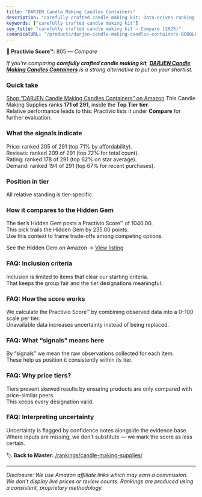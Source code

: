 ```yaml
---
title: "DARJEN Candle Making Candles Containers"
description: "carefully crafted candle making kit: Data-driven ranking using the Practivio Score™. Positioned by quality, value, demand, findability, momentum."
keywords: ["carefully crafted candle making kit"]
seo_title: "carefully crafted candle making kit — Compare (2025)"
canonicalURL: "/products/darjen-candle-making-candles-containers-B0DQLFHTJ9/"
---
```


**🛒 Practivio Score™:** 805 — _Compare_


*If you're comparing **carefully crafted candle making kit**, **[DARJEN Candle Making Candles Containers](https://www.amazon.com/dp/B0DQLFHTJ9?tag=practivio-20)** is a strong alternative to put on your shortlist.*
### Quick take
[Shop “DARJEN Candle Making Candles Containers” on Amazon](https://www.amazon.com/dp/B0DQLFHTJ9?tag=practivio-20)
This Candle Making Supplies ranks **171 of 291**, inside the **Top Tier tier**.  
Relative performance leads to this: Practivio lists it under **Compare** for further evaluation.

### What the signals indicate
Price: ranked 205 of 291 (top 71% by affordability).  
Reviews: ranked 209 of 291 (top 72% for total count).  
Rating: ranked 178 of 291 (top 62% on star average).  
Demand: ranked 194 of 291 (top 67% for recent purchases).

### Position in tier
All relative standing is tier-specific.

### How it compares to the Hidden Gem
The tier’s Hidden Gem posts a Practivio Score™ of 1040.00.  
This pick trails the Hidden Gem by 235.00 points.  
Use this context to frame trade-offs among competing options.  

See the Hidden Gem on Amazon → [View listing](https://www.amazon.com/dp/B07DK8W2YM?tag=practivio-20)

### FAQ: Inclusion criteria
Inclusion is limited to items that clear our starting criteria.  
That keeps the group fair and the tier designations meaningful.

### FAQ: How the score works
We calculate the Practivio Score™ by combining observed data into a 0–100 scale per tier.  
Unavailable data increases uncertainty instead of being replaced.

### FAQ: What “signals” means here
By “signals” we mean the raw observations collected for each item.  
These help us position it consistently within its tier.

### FAQ: Why price tiers?
Tiers prevent skewed results by ensuring products are only compared with price-similar peers.  
This keeps every designation valid.

### FAQ: Interpreting uncertainty
Uncertainty is flagged by confidence notes alongside the evidence base.  
Where inputs are missing, we don’t substitute — we mark the score as less certain.

<!-- Missing template for Compare/CompareWithinPriceClass -->


🏷️ **Back to Master:** [/rankings/candle-making-supplies/](/rankings/candle-making-supplies/)

---
_Disclosure: We use Amazon affiliate links which may earn a commission. We don’t display live prices or review counts. Rankings are produced using a consistent, proprietary methodology._

